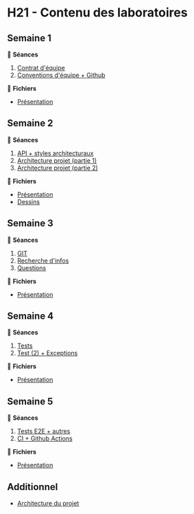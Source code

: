 # H21 - Contenu des laboratoires

## Semaine 1

🎥 **Séances**

1. [Contrat d'équipe](https://web.microsoftstream.com/video/15cec7bd-09a2-4d18-8aae-95338459ab6d)
2. [Conventions d'équipe + Github](https://web.microsoftstream.com/video/57811aaa-1e2b-407c-b619-ae4d07d25bea)

📁 **Fichiers**

- [Présentation](https://teams.microsoft.com/l/file/523DEF6D-7963-49ED-B41F-261D1AC905DA?tenantId=56778bd5-6a3f-4bd3-a265-93163e4d5bfe&fileType=pdf&objectUrl=https%3A%2F%2Fulavaldti.sharepoint.com%2Fsites%2FGLO-2003-Hiver2021%2FDocuments%20partages%2FR%C3%A9unions%2FLab1.pdf&baseUrl=https%3A%2F%2Fulavaldti.sharepoint.com%2Fsites%2FGLO-2003-Hiver2021&serviceName=teams&threadId=19:c47d2477f7f04c598e741589b60e889d@thread.tacv2&groupId=6c373767-5a7b-4409-a44c-9673ff22a815)

## Semaine 2

🎥 **Séances**

1. [API + styles architecturaux](https://web.microsoftstream.com/video/201a98c7-fd1a-4c90-9c93-57fd4fdadc20)
2. [Architecture projet (partie 1)](https://web.microsoftstream.com/video/d07445d4-02fd-4e79-b3b5-47895f194e31)
3. [Architecture projet (partie 2)](https://web.microsoftstream.com/video/5b65d3df-73a6-4d3f-aa6b-59c39f0d1c37)

📁 **Fichiers**

- [Présentation](https://teams.microsoft.com/l/file/AD8551A9-4973-4AAB-8373-5C75FC53DF3D?tenantId=56778bd5-6a3f-4bd3-a265-93163e4d5bfe&fileType=pdf&objectUrl=https%3A%2F%2Fulavaldti.sharepoint.com%2Fsites%2FGLO-2003-Hiver2021%2FDocuments%20partages%2FR%C3%A9unions%2FLab2.pdf&baseUrl=https%3A%2F%2Fulavaldti.sharepoint.com%2Fsites%2FGLO-2003-Hiver2021&serviceName=teams&threadId=19:c47d2477f7f04c598e741589b60e889d@thread.tacv2&groupId=6c373767-5a7b-4409-a44c-9673ff22a815)
- [Dessins](https://ulavaldti.sharepoint.com/sites/GLO-2003-Hiver2021/Documents%20partages/R%C3%A9unions/Lab2-dessins.png)

## Semaine 3

🎥 **Séances**

1. [GIT](https://web.microsoftstream.com/video/fd0c9ee0-52ce-4bd6-ba38-c5c576793e4f)
2. [Recherche d'infos](https://web.microsoftstream.com/video/f3a11c80-71c6-4d4d-9c90-f63a9d30f599)
3. [Questions](https://web.microsoftstream.com/video/3e890681-d293-401a-a978-7fdc941c6c55)

📁 **Fichiers**

- [Présentation](https://teams.microsoft.com/l/file/C304C003-9F9E-4674-9591-BB76E9D76611?tenantId=56778bd5-6a3f-4bd3-a265-93163e4d5bfe&fileType=pdf&objectUrl=https%3A%2F%2Fulavaldti.sharepoint.com%2Fsites%2FGLO-2003-Hiver2021%2FDocuments%20partages%2FR%C3%A9unions%2FLab3.pdf&baseUrl=https%3A%2F%2Fulavaldti.sharepoint.com%2Fsites%2FGLO-2003-Hiver2021&serviceName=teams&threadId=19:c47d2477f7f04c598e741589b60e889d@thread.tacv2&groupId=6c373767-5a7b-4409-a44c-9673ff22a815)

## Semaine 4

🎥 **Séances**

1. [Tests](https://web.microsoftstream.com/video/a97dd054-8d3a-44cf-b243-67ce22d5dd88)
2. [Test (2) + Exceptions](https://web.microsoftstream.com/video/27b5cc9b-63e2-4878-ac52-4b27e825a5db)

📁 **Fichiers**

- [Présentation](https://teams.microsoft.com/l/file/B5D2FBD5-B721-4A96-B4A9-B82CD86D3904?tenantId=56778bd5-6a3f-4bd3-a265-93163e4d5bfe&fileType=pdf&objectUrl=https%3A%2F%2Fulavaldti.sharepoint.com%2Fsites%2FGLO-2003-Hiver2021%2FDocuments%20partages%2FR%C3%A9unions%2FLab4.pdf&baseUrl=https%3A%2F%2Fulavaldti.sharepoint.com%2Fsites%2FGLO-2003-Hiver2021&serviceName=teams&threadId=19:c47d2477f7f04c598e741589b60e889d@thread.tacv2&groupId=6c373767-5a7b-4409-a44c-9673ff22a815)

## Semaine 5

🎥 **Séances**

1. [Tests E2E + autres](https://web.microsoftstream.com/video/9c55a1ed-5227-4e4d-ade4-d37a6eb8ba10)
2. [CI + Github Actions](https://web.microsoftstream.com/video/596e529b-6de1-4a19-b254-6d6ce661c868)

📁 **Fichiers**

- [Présentation](https://teams.microsoft.com/l/file/9BE8E1B2-2CE8-48F0-886D-CA32031DE04D?tenantId=56778bd5-6a3f-4bd3-a265-93163e4d5bfe&fileType=pdf&objectUrl=https%3A%2F%2Fulavaldti.sharepoint.com%2Fsites%2FGLO-2003-Hiver2021%2FDocuments%20partages%2FR%C3%A9unions%2FLab5.pdf&baseUrl=https%3A%2F%2Fulavaldti.sharepoint.com%2Fsites%2FGLO-2003-Hiver2021&serviceName=teams&threadId=19:c47d2477f7f04c598e741589b60e889d@thread.tacv2&groupId=6c373767-5a7b-4409-a44c-9673ff22a815)

## Additionnel

- [Architecture du projet](./architecture-projet.md)

